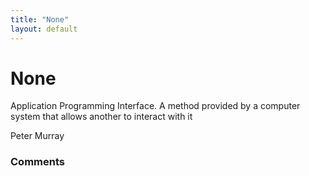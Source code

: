 ```yaml
---
title: "None"
layout: default
---
```

None
=====================
Application Programming Interface. A method provided by a computer
system that allows another to interact with it

Peter Murray

### Comments ###


